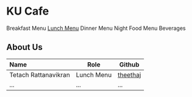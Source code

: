 # KU Cafe

Breakfast Menu
[Lunch Menu](https://github.com/theethaj/ku-cafe/blob/lunch-menu/Menu.md#lunch-menu)
Dinner Menu
Night Food Menu
Beverages

## About Us

| Name      | Role      | Github   |
|:----------|-----------|----------|
| Tetach Rattanavikran | Lunch Menu | [theethaj](https://github.com/theethaj) |
| ...       | ...       | ...      |
